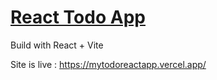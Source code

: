 # [React Todo App](https://mytodoreactapp.vercel.app/)

Build with React + Vite

Site is live : https://mytodoreactapp.vercel.app/
